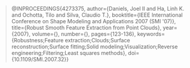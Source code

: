 > @INPROCEEDINGS{4273375,
  author={Daniels, Joel II and Ha, Linh K. and Ochotta, Tilo and Silva, Claudio T.},
  booktitle={IEEE International Conference on Shape Modeling and Applications 2007 (SMI '07)}, 
  title={Robust Smooth Feature Extraction from Point Clouds}, 
  year={2007},
  volume={},
  number={},
  pages={123-136},
  keywords={Robustness;Feature extraction;Clouds;Surface reconstruction;Surface fitting;Solid modeling;Visualization;Reverse engineering;Filtering;Least squares methods},
  doi={10.1109/SMI.2007.32}}
